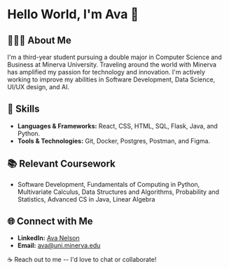 # Hello World, I'm Ava 👋

## 👩🏼‍💻 About Me
I'm a third-year student pursuing a double major in Computer Science and Business at Minerva University. Traveling around the world with Minerva has amplified my passion for technology and innovation. I'm actively working to improve my abilities in Software Development, Data Science, UI/UX design, and AI.

## 🧰 Skills
- **Languages & Frameworks:** React, CSS, HTML, SQL, Flask, Java, and Python. 
- **Tools & Technologies:** Git, Docker, Postgres, Postman, and Figma. 

## 📚 Relevant Coursework
- Software Development, Fundamentals of Computing in Python, Multivariate Calculus, Data Structures and Algorithms, Probability and Statistics, Advanced CS in Java, Linear Algebra

## 🌐 Connect with Me
- **LinkedIn:** [Ava Nelson](https://www.linkedin.com/in/ava-n3ls0n/)
- **Email:** [ava@uni.minerva.edu](mailto:ava@uni.minerva.edu)

☕️ Reach out to me -- I'd love to chat or collaborate!

